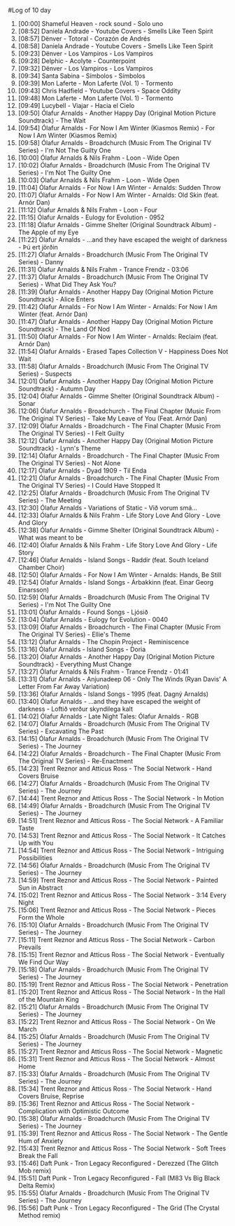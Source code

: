 #Log of 10 day

1. [00:00] Shameful Heaven - rock sound - Solo uno
1. [08:52] Daniela Andrade - Youtube Covers - Smells Like Teen Spirit
1. [08:57] Dënver - Totoral - Corazón de Andrés
1. [08:58] Daniela Andrade - Youtube Covers - Smells Like Teen Spirit
1. [09:23] Dënver - Los Vampiros - Los Vampiros
1. [09:28] Delphic - Acolyte - Counterpoint
1. [09:32] Dënver - Los Vampiros - Los Vampiros
1. [09:34] Santa Sabina - Símbolos - Símbolos
1. [09:39] Mon Laferte - Mon Laferte (Vol. 1) - Tormento
1. [09:43] Chris Hadfield - Youtube Covers - Space Oddity
1. [09:48] Mon Laferte - Mon Laferte (Vol. 1) - Tormento
1. [09:49] Lucybell - Viajar - Hacia el Cielo
1. [09:50] Ólafur Arnalds - Another Happy Day (Original Motion Picture Soundtrack) - The Wait
1. [09:54] Ólafur Arnalds - For Now I Am Winter (Kiasmos Remix) - For Now I Am Winter (Kiasmos Remix)
1. [09:58] Ólafur Arnalds - Broadchurch (Music From The Original TV Series) - I'm Not The Guilty One
1. [10:00] Ólafur Arnalds & Nils Frahm - Loon - Wide Open
1. [10:02] Ólafur Arnalds - Broadchurch (Music From The Original TV Series) - I'm Not The Guilty One
1. [10:03] Ólafur Arnalds & Nils Frahm - Loon - Wide Open
1. [11:04] Ólafur Arnalds - For Now I Am Winter - Arnalds: Sudden Throw
1. [11:07] Ólafur Arnalds - For Now I Am Winter - Arnalds: Old Skin (feat. Arnór Dan)
1. [11:12] Ólafur Arnalds & Nils Frahm - Loon - Four
1. [11:15] Ólafur Arnalds - Eulogy for Evolution - 0952
1. [11:18] Ólafur Arnalds - Gimme Shelter (Original Soundtrack Album) - The Apple of my Eye
1. [11:22] Ólafur Arnalds - ...and they have escaped the weight of darkness - Þú ert jörðin
1. [11:27] Ólafur Arnalds - Broadchurch (Music From The Original TV Series) - Danny
1. [11:31] Ólafur Arnalds & Nils Frahm - Trance Frendz - 03:06
1. [11:37] Ólafur Arnalds - Broadchurch (Music From The Original TV Series) - What Did They Ask You?
1. [11:39] Ólafur Arnalds - Another Happy Day (Original Motion Picture Soundtrack) - Alice Enters
1. [11:42] Ólafur Arnalds - For Now I Am Winter - Arnalds: For Now I Am Winter (feat. Arnór Dan)
1. [11:47] Ólafur Arnalds - Another Happy Day (Original Motion Picture Soundtrack) - The Land Of Nod
1. [11:50] Ólafur Arnalds - For Now I Am Winter - Arnalds: Reclaim (feat. Arnór Dan)
1. [11:54] Ólafur Arnalds - Erased Tapes Collection V - Happiness Does Not Wait
1. [11:58] Ólafur Arnalds - Broadchurch (Music From The Original TV Series) - Suspects
1. [12:01] Ólafur Arnalds - Another Happy Day (Original Motion Picture Soundtrack) - Autumn Day
1. [12:04] Ólafur Arnalds - Gimme Shelter (Original Soundtrack Album) - Sonar
1. [12:06] Ólafur Arnalds - Broadchurch - The Final Chapter (Music From The Original TV Series) - Take My Leave of You (Feat. Arnór Dan)
1. [12:09] Ólafur Arnalds - Broadchurch - The Final Chapter (Music From The Original TV Series) - I Felt Guilty
1. [12:12] Ólafur Arnalds - Another Happy Day (Original Motion Picture Soundtrack) - Lynn's Theme
1. [12:14] Ólafur Arnalds - Broadchurch - The Final Chapter (Music From The Original TV Series) - Not Alone
1. [12:17] Ólafur Arnalds - Dyad 1909 - Til Enda
1. [12:21] Ólafur Arnalds - Broadchurch - The Final Chapter (Music From The Original TV Series) - I Could Have Stopped It
1. [12:25] Ólafur Arnalds - Broadchurch (Music From The Original TV Series) - The Meeting
1. [12:30] Ólafur Arnalds - Variations of Static - Við vorum smá...
1. [12:33] Ólafur Arnalds & Nils Frahm - Life Story Love And Glory - Love And Glory
1. [12:38] Ólafur Arnalds - Gimme Shelter (Original Soundtrack Album) - What was meant to be
1. [12:40] Ólafur Arnalds & Nils Frahm - Life Story Love And Glory - Life Story
1. [12:46] Ólafur Arnalds - Island Songs - Raddir (feat. South Iceland Chamber Choir)
1. [12:50] Ólafur Arnalds - For Now I Am Winter - Arnalds: Hands, Be Still
1. [12:54] Ólafur Arnalds - Island Songs - Árbakkinn (feat. Einar Georg Einarsson)
1. [12:59] Ólafur Arnalds - Broadchurch (Music From The Original TV Series) - I'm Not The Guilty One
1. [13:01] Ólafur Arnalds - Found Songs - Ljósið
1. [13:04] Ólafur Arnalds - Eulogy for Evolution - 0040
1. [13:09] Ólafur Arnalds - Broadchurch - The Final Chapter (Music From The Original TV Series) - Ellie's Theme
1. [13:12] Ólafur Arnalds - The Chopin Project - Reminiscence
1. [13:16] Ólafur Arnalds - Island Songs - Doria
1. [13:20] Ólafur Arnalds - Another Happy Day (Original Motion Picture Soundtrack) - Everything Must Change
1. [13:27] Ólafur Arnalds & Nils Frahm - Trance Frendz - 01:41
1. [13:31] Ólafur Arnalds - Anjunadeep 06 - Only The Winds (Ryan Davis' A Letter From Far Away Variation)
1. [13:36] Ólafur Arnalds - Island Songs - 1995 (feat. Dagný Arnalds)
1. [13:40] Ólafur Arnalds - ...and they have escaped the weight of darkness - Loftið verður skyndilega kalt
1. [14:02] Ólafur Arnalds - Late Night Tales: Ólafur Arnalds - RGB
1. [14:07] Ólafur Arnalds - Broadchurch (Music From The Original TV Series) - Excavating The Past
1. [14:15] Ólafur Arnalds - Broadchurch (Music From The Original TV Series) - The Journey
1. [14:22] Ólafur Arnalds - Broadchurch - The Final Chapter (Music From The Original TV Series) - Re-Enactment
1. [14:23] Trent Reznor and Atticus Ross - The Social Network - Hand Covers Bruise
1. [14:27] Ólafur Arnalds - Broadchurch (Music From The Original TV Series) - The Journey
1. [14:44] Trent Reznor and Atticus Ross - The Social Network - In Motion
1. [14:49] Ólafur Arnalds - Broadchurch (Music From The Original TV Series) - The Journey
1. [14:51] Trent Reznor and Atticus Ross - The Social Network - A Familiar Taste
1. [14:53] Trent Reznor and Atticus Ross - The Social Network - It Catches Up with You
1. [14:54] Trent Reznor and Atticus Ross - The Social Network - Intriguing Possibilities
1. [14:56] Ólafur Arnalds - Broadchurch (Music From The Original TV Series) - The Journey
1. [14:59] Trent Reznor and Atticus Ross - The Social Network - Painted Sun in Abstract
1. [15:02] Trent Reznor and Atticus Ross - The Social Network - 3:14 Every Night
1. [15:06] Trent Reznor and Atticus Ross - The Social Network - Pieces Form the Whole
1. [15:10] Ólafur Arnalds - Broadchurch (Music From The Original TV Series) - The Journey
1. [15:11] Trent Reznor and Atticus Ross - The Social Network - Carbon Prevails
1. [15:15] Trent Reznor and Atticus Ross - The Social Network - Eventually We Find Our Way
1. [15:18] Ólafur Arnalds - Broadchurch (Music From The Original TV Series) - The Journey
1. [15:19] Trent Reznor and Atticus Ross - The Social Network - Penetration
1. [15:20] Trent Reznor and Atticus Ross - The Social Network - In the Hall of the Mountain King
1. [15:21] Ólafur Arnalds - Broadchurch (Music From The Original TV Series) - The Journey
1. [15:22] Trent Reznor and Atticus Ross - The Social Network - On We March
1. [15:25] Ólafur Arnalds - Broadchurch (Music From The Original TV Series) - The Journey
1. [15:27] Trent Reznor and Atticus Ross - The Social Network - Magnetic
1. [15:31] Trent Reznor and Atticus Ross - The Social Network - Almost Home
1. [15:33] Ólafur Arnalds - Broadchurch (Music From The Original TV Series) - The Journey
1. [15:34] Trent Reznor and Atticus Ross - The Social Network - Hand Covers Bruise, Reprise
1. [15:36] Trent Reznor and Atticus Ross - The Social Network - Complication with Optimistic Outcome
1. [15:38] Ólafur Arnalds - Broadchurch (Music From The Original TV Series) - The Journey
1. [15:39] Trent Reznor and Atticus Ross - The Social Network - The Gentle Hum of Anxiety
1. [15:43] Trent Reznor and Atticus Ross - The Social Network - Soft Trees Break the Fall
1. [15:46] Daft Punk - Tron Legacy Reconfigured - Derezzed (The Glitch Mob remix)
1. [15:51] Daft Punk - Tron Legacy Reconfigured - Fall (M83 Vs Big Black Delta Remix)
1. [15:55] Ólafur Arnalds - Broadchurch (Music From The Original TV Series) - The Journey
1. [15:56] Daft Punk - Tron Legacy Reconfigured - The Grid (The Crystal Method remix)
